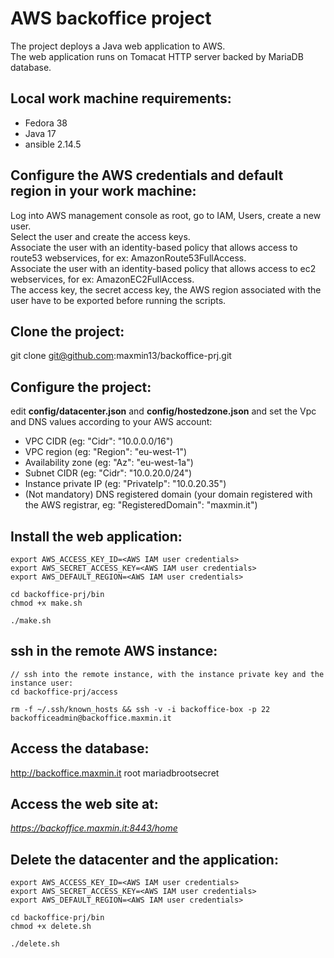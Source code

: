 # AWS backoffice project

The project deploys a Java web application to AWS.</br>
The web application runs on Tomacat HTTP server backed by MariaDB database.</br>

## Local work machine requirements: ##

- Fedora 38
- Java 17
- ansible 2.14.5

## Configure the AWS credentials and default region in your work machine: ##

Log into AWS management console as root, go to IAM, Users, create a new user.</br>
Select the user and create the access keys.</br>
Associate the user with an identity-based policy that allows access to route53 webservices, for ex: AmazonRoute53FullAccess.</br>
Associate the user with an identity-based policy that allows access to ec2 webservices, for ex: AmazonEC2FullAccess.</br>
The access key, the secret access key, the AWS region associated with the user have to be exported before running the scripts.


## Clone the project: ##

git clone git@github.com:maxmin13/backoffice-prj.git

## Configure the project: ##

edit **config/datacenter.json** and **config/hostedzone.json** and set the Vpc and DNS values according 
to your AWS account: <br>

* VPC CIDR (eg: "Cidr": "10.0.0.0/16")<br>
* VPC region (eg: "Region": "eu-west-1")<br>
* Availability zone (eg: "Az": "eu-west-1a")<br>
* Subnet CIDR (eg: "Cidr": "10.0.20.0/24")<br>
* Instance private IP (eg: "PrivateIp": "10.0.20.35")<br>
* (Not mandatory) DNS registered domain (your domain registered with the AWS registrar, eg: "RegisteredDomain": "maxmin.it")<br>


## Install the web application: ##

```
export AWS_ACCESS_KEY_ID=<AWS IAM user credentials>
export AWS_SECRET_ACCESS_KEY=<AWS IAM user credentials>
export AWS_DEFAULT_REGION=<AWS IAM user credentials>

cd backoffice-prj/bin
chmod +x make.sh

./make.sh
```

## ssh in the remote AWS instance: ##

```
// ssh into the remote instance, with the instance private key and the instance user:
cd backoffice-prj/access

rm -f ~/.ssh/known_hosts && ssh -v -i backoffice-box -p 22 backofficeadmin@backoffice.maxmin.it
```


## Access the database: ##

http://backoffice.maxmin.it
root
mariadbrootsecret


## Access the web site at: ##

*https://backoffice.maxmin.it:8443/home*


## Delete the datacenter and the application: ##

```
export AWS_ACCESS_KEY_ID=<AWS IAM user credentials>
export AWS_SECRET_ACCESS_KEY=<AWS IAM user credentials>
export AWS_DEFAULT_REGION=<AWS IAM user credentials>

cd backoffice-prj/bin
chmod +x delete.sh

./delete.sh

```

<br>
